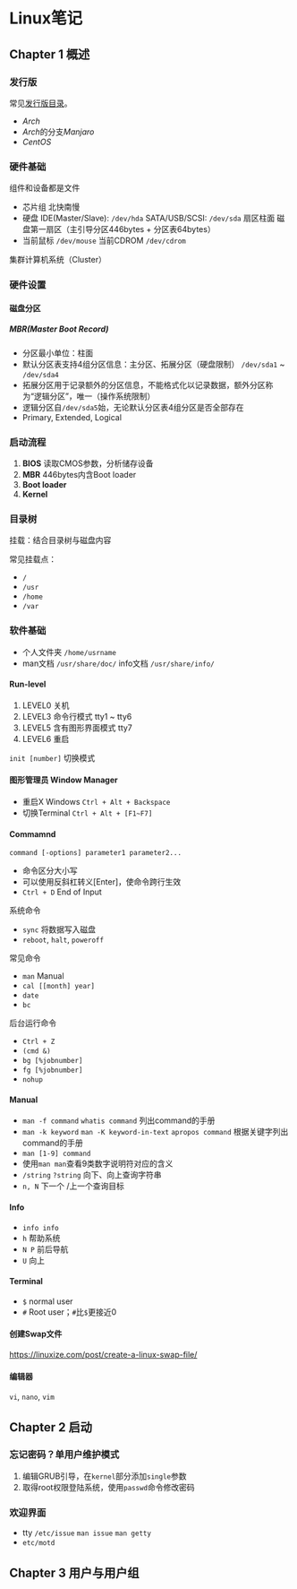 # Linux笔记

## Chapter 1 概述

### 发行版

常见[发行版目录](https://en.wikipedia.org/wiki/Linux_distribution)。

- *Arch*
- *Arch*的分支*Manjaro*
- *CentOS*

### 硬件基础

组件和设备都是文件

- 芯片组 北快南慢
- 硬盘 IDE(Master/Slave): `/dev/hda` SATA/USB/SCSI: `/dev/sda` 扇区柱面 磁盘第一扇区（主引导分区446bytes + 分区表64bytes）
- 当前鼠标 `/dev/mouse` 当前CDROM `/dev/cdrom`

集群计算机系统（Cluster）

### 硬件设置

#### 磁盘分区

##### MBR(Master Boot Record)

- 分区最小单位：柱面
- 默认分区表支持4组分区信息：主分区、拓展分区（硬盘限制） `/dev/sda1` ~ `/dev/sda4`
- 拓展分区用于记录额外的分区信息，不能格式化以记录数据，额外分区称为“逻辑分区”，唯一（操作系统限制）
- 逻辑分区自`/dev/sda5`始，无论默认分区表4组分区是否全部存在
- Primary, Extended, Logical

### 启动流程

1. **BIOS** 读取CMOS参数，分析储存设备
2. **MBR** 446bytes内含Boot loader
3. **Boot loader**
4. **Kernel**

### 目录树

挂载：结合目录树与磁盘内容

常见挂载点：

- `/`
- `/usr`
- `/home`
- `/var`

### 软件基础

- 个人文件夹 `/home/usrname`
- man文档 `/usr/share/doc/` info文档 `/usr/share/info/`

#### Run-level

1. LEVEL0 关机
2. LEVEL3 命令行模式 tty1 ~ tty6
3. LEVEL5 含有图形界面模式 tty7
4. LEVEL6 重启

`init [number]` 切换模式

#### 图形管理员 Window Manager

- 重启X Windows `Ctrl + Alt + Backspace`
- 切换Terminal `Ctrl + Alt + [F1~F7]`

#### Commamnd

`command [-options] parameter1 parameter2...`

- 命令区分大小写
- 可以使用反斜杠转义[Enter]，使命令跨行生效
- `Ctrl + D` End of Input

系统命令

- `sync` 将数据写入磁盘
- `reboot`, `halt`, `poweroff`

常见命令

- `man` Manual
- `cal [[month] year]`
- `date`
- `bc`

后台运行命令

- `Ctrl + Z`
- `(cmd &)`
- `bg [%jobnumber]`
- `fg [%jobnumber]`
- `nohup`

#### Manual

- `man -f command` `whatis command` 列出command的手册
- `man -k keyword` `man -K keyword-in-text` `apropos command` 根据关键字列出command的手册
- `man [1-9] command`
- 使用`man man`查看9类数字说明符对应的含义
- `/string` `?string` 向下、向上查询字符串
- `n, N` 下一个 /上一个查询目标

#### Info

- `info info`
- `h` 帮助系统
- `N P` 前后导航
- `U` 向上

#### Terminal

- `$` normal user
- `#` Root user；`#`比`$`更接近0

#### 创建Swap文件

<https://linuxize.com/post/create-a-linux-swap-file/>

#### 编辑器

`vi`, `nano`, `vim`

## Chapter 2 启动

### 忘记密码？单用户维护模式

1. 编辑GRUB引导，在`kernel`部分添加`single`参数
2. 取得root权限登陆系统，使用`passwd`命令修改密码

### 欢迎界面

- tty `/etc/issue` `man issue` `man getty`
- `etc/motd`

## Chapter 3 用户与用户组
